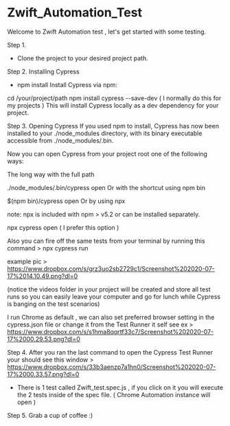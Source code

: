 # Zwift_Automation_Test

Welcome to Zwift Automation test , let's get started with some testing. 

Step 1. 
- Clone the project to your desired project path.

Step 2.
Installing Cypress
- npm install
Install Cypress via npm:

cd /your/project/path
npm install cypress --save-dev ( I normally do this for my projects )
This will install Cypress locally as a dev dependency for your project. 

Step 3. 
Opening Cypress
If you used npm to install, Cypress has now been installed to your ./node_modules directory, with its binary executable accessible from ./node_modules/.bin.

Now you can open Cypress from your project root one of the following ways:

The long way with the full path

./node_modules/.bin/cypress open
Or with the shortcut using npm bin

$(npm bin)/cypress open
Or by using npx

note: npx is included with npm > v5.2 or can be installed separately.

npx cypress open ( I prefer this option )

Also you can fire off the same tests from your terminal by running this command > npx cypress run

example pic > https://www.dropbox.com/s/grz3uo2sb2729c1/Screenshot%202020-07-17%2014.10.49.png?dl=0

(notice the videos folder in your project will be created and store all test runs so you can easily leave your computer and go for lunch while Cypress is banging on the test scenarios)

I run Chrome as default , we can also set preferred browser setting in the cypress.json file or change it from the Test Runner it self see ex > https://www.dropbox.com/s/s1hma8qqrtf33c7/Screenshot%202020-07-17%2000.29.53.png?dl=0

Step 4. 
After you ran the last command to open the Cypress Test Runner your should see this window > https://www.dropbox.com/s/33b3aenzp7a1hn0/Screenshot%202020-07-17%2000.33.57.png?dl=0
- There is 1 test called Zwift_test.spec.js , if you click on it you will execute the 2 tests inside of the spec file. ( Chrome Automation instance will open )

Step 5. Grab a cup of coffee :) 
